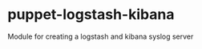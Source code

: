 puppet-logstash-kibana
======================

Module for creating a logstash and kibana syslog server